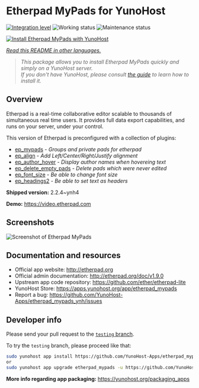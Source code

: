 <!--
N.B.: This README was automatically generated by <https://github.com/YunoHost/apps/tree/master/tools/readme_generator>
It shall NOT be edited by hand.
-->

# Etherpad MyPads for YunoHost

[![Integration level](https://dash.yunohost.org/integration/etherpad_mypads.svg)](https://ci-apps.yunohost.org/ci/apps/etherpad_mypads/) ![Working status](https://ci-apps.yunohost.org/ci/badges/etherpad_mypads.status.svg) ![Maintenance status](https://ci-apps.yunohost.org/ci/badges/etherpad_mypads.maintain.svg)

[![Install Etherpad MyPads with YunoHost](https://install-app.yunohost.org/install-with-yunohost.svg)](https://install-app.yunohost.org/?app=etherpad_mypads)

*[Read this README in other languages.](./ALL_README.md)*

> *This package allows you to install Etherpad MyPads quickly and simply on a YunoHost server.*  
> *If you don't have YunoHost, please consult [the guide](https://yunohost.org/install) to learn how to install it.*

## Overview

Etherpad is a real-time collaborative editor scalable to thousands of simultaneous real time users. It provides full data export capabilities, and runs on your server, under your control.

This version of Etherpad is preconfigured with a collection of plugins: 

- [ep_mypads](https://www.npmjs.com/package/ep_mypads) - *Groups and private pads for etherpad*
- [ep_align](https://www.npmjs.com/package/ep_align) - *Add Left/Center/Right/Justify alignment*
- [ep_author_hover](https://www.npmjs.com/package/ep_author_hover) - *Display author names when hovereing text*
- [ep_delete_empty_pads](https://www.npmjs.com/package/ep_delete_empty_pads) - *Delete pads which were never edited*
- [ep_font_size](https://www.npmjs.com/package/ep_font_size) - *Be able to change font size*
- [ep_headings2](https://www.npmjs.com/package/ep_headings2) - *Be able to set text as headers*



**Shipped version:** 2.2.4~ynh4

**Demo:** <https://video.etherpad.com>

## Screenshots

![Screenshot of Etherpad MyPads](./doc/screenshots/etherpad_demo.gif)

## Documentation and resources

- Official app website: <http://etherpad.org>
- Official admin documentation: <http://etherpad.org/doc/v1.9.0>
- Upstream app code repository: <https://github.com/ether/etherpad-lite>
- YunoHost Store: <https://apps.yunohost.org/app/etherpad_mypads>
- Report a bug: <https://github.com/YunoHost-Apps/etherpad_mypads_ynh/issues>

## Developer info

Please send your pull request to the [`testing` branch](https://github.com/YunoHost-Apps/etherpad_mypads_ynh/tree/testing).

To try the `testing` branch, please proceed like that:

```bash
sudo yunohost app install https://github.com/YunoHost-Apps/etherpad_mypads_ynh/tree/testing --debug
or
sudo yunohost app upgrade etherpad_mypads -u https://github.com/YunoHost-Apps/etherpad_mypads_ynh/tree/testing --debug
```

**More info regarding app packaging:** <https://yunohost.org/packaging_apps>
